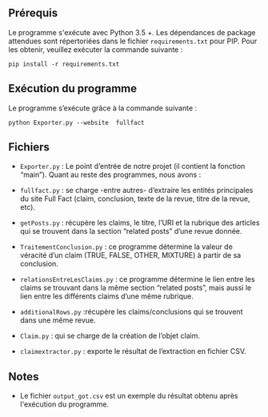 ## Prérequis 


Le programme s'exécute avec Python 3.5 +. Les dépendances de package attendues sont répertoriées dans le fichier `requirements.txt` pour PIP. Pour les obtenir,  veuillez exécuter la commande suivante :


```
pip install -r requirements.txt
```



## Exécution du programme


Le  programme s’exécute grâce à la commande suivante :

```
python Exporter.py --website  fullfact
```


## Fichiers



* `Exporter.py` : Le point d’entrée de notre projet (il contient la fonction “main”). Quant au reste des programmes, nous avons :


* `fullfact.py` : se charge -entre autres- d’extraire les entités principales du site Full Fact (claim, conclusion, texte de la revue, titre de la revue, etc).


* `getPosts.py` : récupère les claims, le titre, l’URI et la rubrique des articles qui se trouvent dans la section “related posts” d’une revue donnée.


* `TraitementConclusion.py` : ce programme détermine la valeur de véracité d’un claim (TRUE, FALSE, OTHER, MIXTURE) à partir de sa conclusion.


* `relationsEntreLesClaims.py` : ce programme détermine le lien entre les claims se trouvant dans la même section “related posts”, mais aussi le lien entre les différents claims d’une même rubrique.


* `additionalRows.py` :récupère les claims/conclusions qui se trouvent dans une même revue.


* `Claim.py` : qui se charge de la création de l’objet claim.


* `claimextractor.py` : exporte le résultat de l’extraction en fichier CSV.

## Notes

* Le fichier `output_got.csv` est un exemple du résultat obtenu après l'exécution du programme.
